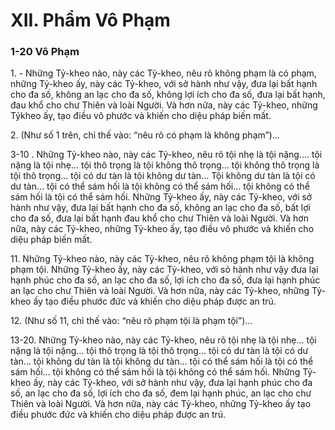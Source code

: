 # XII. Phẩm Vô Phạm

### 1-20 Vô Phạm

1\. - Những Tỷ-kheo nào, này các Tỷ-kheo, nêu rõ không phạm là có phạm, những Tỷ-kheo ấy, này các
Tỷ-kheo, với sở hành như vậy, đưa lại bất hạnh cho đa số, không an lạc cho đa số, không lợi ích cho đa
số, đưa lại bất hạnh, đau khổ cho chư Thiên và loài Người. Và hơn nữa, này các Tỷ-kheo, những Tỷkheo ấy, tạo điều vô phước và khiến cho diệu pháp biến mất.

<!--pg-->
2\. (Như số 1 trên, chỉ thế vào: “nêu rõ có phạm là không phạm”)...

<!--pg-->
3-10 . Những Tỷ-kheo nào, này các Tỷ-kheo, nêu rõ tội nhẹ là tội nặng.... tội nặng là tội nhẹ... tội thô
trọng là tội không thô trọng... tội không thô trọng là tội thô trọng... tội có dư tàn là tội không dư tàn...
Tội không dư tàn là tội có dư tàn... tội có thể sám hối là tội không có thể sám hối... tội không có thể sám
hối là tội có thể sám hối. Những Tỷ-kheo ấy, này các Tỷ-kheo, với sở hành như vậy, đưa lại bất hạnh
cho đa số, không an lạc cho đa số, bất lợi cho đa số, đưa lại bất hạnh đau khổ cho chư Thiên và loài
Người. Và hơn nữa, này các Tỷ-kheo, những Tỷ-kheo ấy, tạo điều vô phước và khiến cho diệu pháp
biến mất.

<!--pg-->
11\. Những Tỷ-kheo nào, này các Tỷ-kheo, nêu rõ không phạm tội là không phạm tội. Những Tỷ-kheo
ấy, này các Tỷ-kheo, với sỏ hành như vậy đưa lại hạnh phúc cho đa số, an lạc cho đa số, lợi ích cho đa
số, đưa lại hạnh phúc an lạc cho chư Thiên và loài Người. Và hơn nữa, này các Tỷ-kheo, những Tỷ-kheo
ấy tạo điều phước đức và khiến cho diệu pháp được an trú.

<!--pg-->
12\. (Như số 11, chỉ thế vào: “nêu rõ phạm tội là phạm tội”)...

<!--pg-->
13-20. Những Tỷ-kheo nào, này các Tỷ-kheo, nêu rõ tội nhẹ là tội nhẹ... tội nặng là tội nặng... tội thô
trọng là tội thô trọng... tội có dư tàn là tội có dư tàn... tội không dư tàn là tội không dư tàn... tội có thể
sám hối là tội có thể sám hối... tội không có thể sám hối là tội không có thể sám hối. Những Tỷ-kheo ấy,
này các Tỷ-kheo, với sở hành như vậy, đưa lại hạnh phúc cho đa số, an lạc cho đa số, lợi ích cho đa số,
đem lại hạnh phúc, an lạc cho chư Thiên và loài Người. Và hơn nữa, này các Tỷ-kheo, những Tỷ-kheo
ấy tạo điều phước đức và khiến cho diệu pháp được an trú.

